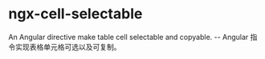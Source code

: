 # ngx-cell-selectable
An Angular directive make table cell selectable and copyable.  -- Angular 指令实现表格单元格可选以及可复制。
